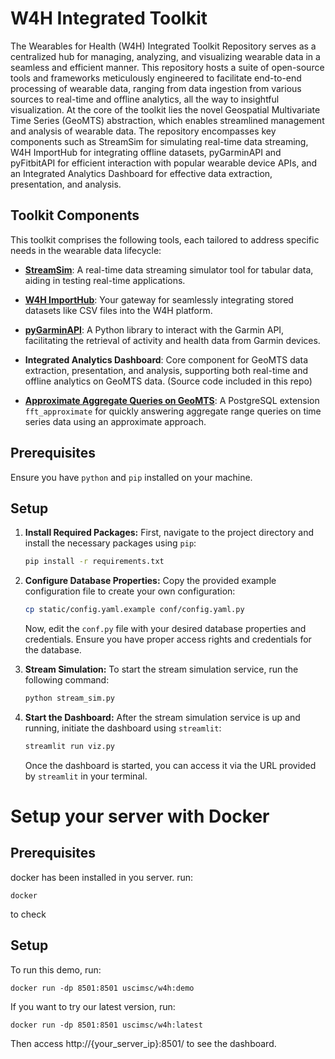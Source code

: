 # W4H Integrated Toolkit
The Wearables for Health (W4H) Integrated Toolkit Repository serves as a centralized hub for managing, analyzing, and visualizing wearable data in a seamless and efficient manner. This repository hosts a suite of open-source tools and frameworks meticulously engineered to facilitate end-to-end processing of wearable data, ranging from data ingestion from various sources to real-time and offline analytics, all the way to insightful visualization. At the core of the toolkit lies the novel Geospatial Multivariate Time Series (GeoMTS) abstraction, which enables streamlined management and analysis of wearable data. The repository encompasses key components such as StreamSim for simulating real-time data streaming, W4H ImportHub for integrating offline datasets, pyGarminAPI and pyFitbitAPI for efficient interaction with popular wearable device APIs, and an Integrated Analytics Dashboard for effective data extraction, presentation, and analysis.

## Toolkit Components
This toolkit comprises the following tools, each tailored to address specific needs in the wearable data lifecycle:

- **[StreamSim](https://github.com/USC-InfoLab/StreamSim)**: A real-time data streaming simulator tool for tabular data, aiding in testing real-time applications.

- **[W4H ImportHub](https://github.com/USC-InfoLab/W4H-ImportHub)**: Your gateway for seamlessly integrating stored datasets like CSV files into the W4H platform.

- **[pyGarminAPI](https://github.com/USC-InfoLab/pyGarminAPI)**: A Python library to interact with the Garmin API, facilitating the retrieval of activity and health data from Garmin devices.

- **Integrated Analytics Dashboard**: Core component for GeoMTS data extraction, presentation, and analysis, supporting both real-time and offline analytics on GeoMTS data. (Source code included in this repo)

- **[Approximate Aggregate Queries on GeoMTS](https://github.com/USC-InfoLab/fft_approximate)**: A PostgreSQL extension `fft_approximate` for quickly answering aggregate range queries on time series data using an approximate approach.


## Prerequisites
Ensure you have `python` and `pip` installed on your machine.

## Setup
1. **Install Required Packages:**
First, navigate to the project directory and install the necessary packages using `pip`:
    ```bash
    pip install -r requirements.txt
    ```

2. **Configure Database Properties:**
Copy the provided example configuration file to create your own configuration:
    ```bash
    cp static/config.yaml.example conf/config.yaml.py
    ```
    Now, edit the `conf.py` file with your desired database properties and credentials. Ensure you have proper access rights and credentials for the database.

3. **Stream Simulation:**
To start the stream simulation service, run the following command:
    ```bash
    python stream_sim.py
    ```

4. **Start the Dashboard:**
After the stream simulation service is up and running, initiate the dashboard using `streamlit`:
    ```bash
    streamlit run viz.py
    ```
    Once the dashboard is started, you can access it via the URL provided by `streamlit` in your terminal.

# Setup your server with Docker  

## Prerequisites
docker has been installed in you server. run:  
```shell
docker
```

to check
## Setup

To run this demo, run:
   ```shell
   docker run -dp 8501:8501 uscimsc/w4h:demo 
   ```
If you want to try our latest version, run:
   ```shell
   docker run -dp 8501:8501 uscimsc/w4h:latest 
   ```
Then access http://{your_server_ip}:8501/ to see the dashboard.
